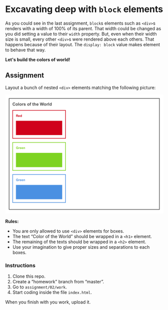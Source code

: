 # Excavating deep with `block` elements

As you could see in the last assignment, `block`s elements such as `<div>`s renders with a width of 100% of its parent. That width could be changed as you did setting a value to their `width` property. But, even when their width size is small, every other `<div>`s were rendered above each others. That happens because of their layout. The `display: block` value makes element to behave that way.

**Let's build the colors of world!**

## Assignment

Layout a bunch of nested `<div>` elements matching the following picture:

![Sample](sample/sample.png)

**Rules:**

 - You are only allowed to use `<div>` elements for boxes.
 - The text “Color of the World” should be wrapped in a `<h1>` element.
 - The remaining of the texts should be wrapped in a `<h2>` element.
 - Use your imagination to give proper sizes and separations to each boxes.

### Instructions

 1. Clone this repo.
 2. Create a “homework” branch from “master”.
 3. Go to `assignment/02/work`.
 4. Start coding inside the file `index.html`.

When you finish with you work, upload it.
